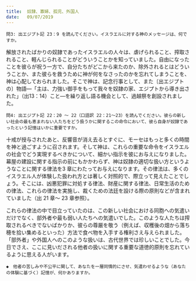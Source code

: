 ```yaml
---
title:  奴隷、寡婦、孤児、外国人
date:   09/07/2019
---
```


`問3: 出エジプト記 23：9 を読んでください。イスラエルに対する神のメッセージは、何ですか。`

解放されたばかりの奴隷であったイスラエルの人々は、虐げられること、搾取されること、軽んじられることがどういうことかを知っていました。自由になったことを彼らが祝う一方で、自分たちがどこから来たのか、除外されるとはどういうことか、また彼らを救うために神が何をなさったのかを忘れてしまうことを、神は心配しておられました。そこで神は、記念行事として、また〔出エジプトの〕物語―「主は、力強い御手をもって我々を奴隷の家、エジプトから導き出された」（出13：14）こと―を繰り返し語る機会として、過越祭を創設されました。

`問4: 出エジプト記 22：20 〜 22（口語訳 22：21～23）を読んでください。彼らの新しい社会の最も恵まれない人たちをどう扱うかに関するこの命令において、彼ら自身が奴隷であったという記憶はいかに重要ですか。`

十戒が授与されたあと、反響音が消え去るとすぐに、モーセはもっと多くの時間を神と過ごすように召されます。そして神は、これらの重要な命令をイスラエルの社会でどう実現するべきかについて、細かい指示を彼にお与えになりました。幕屋の建設に関する指示の前にもかかわらず、神は奴隷の適切な扱い方というようなことに関する律法を3 章にわたってお与えになります。その律法は、多くのイスラエル人が体験した扱われ方とは著しく対照的で、際立って見えたことでしょう。そこには、凶悪犯罪に対処する律法、財産に関する律法、日常生活のための律法、これらの律法を実施し、裁くための法廷を設ける際の原則などが含まれていました（出 21 章～ 23 章参照）。

これらの律法の中で目立っていたのは、この新しい社会における同胞への気遣いだけでなく、部外者や最も弱い人たちへの気遣いでした。このような人たちは搾取されるべきでないばかりか、彼らの尊厳を敬う（例えば、収穫後の畑から落ち穂を拾い集めるといった）方法で食べ物を入手する権利さえ与えられました。「部外者」や外国人へのこのような扱いは、古代世界では珍しいことでした。今日でさえ、ここに見いだされる他者の扱いに関する重要な道徳的原則を忘れているように思える人がいます。

`◆　他者の苦しみや不公平に関して、あなたを一層同情的にさせ、気遣わせるような（あなたの体験に基づく）記憶が、何かありますか。`
